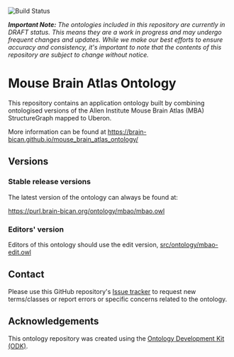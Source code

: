 
![Build Status](https://github.com/hkir-dev/mouse_brain_atlas_ontology/workflows/CI/badge.svg)

_**Important Note:** The ontologies included in this repository are currently in DRAFT status. This means they are a work in progress and may undergo frequent changes and updates. While we make our best efforts to ensure accuracy and consistency, it's important to note that the contents of this repository are subject to change without notice._

# Mouse Brain Atlas Ontology

This repository contains an application ontology built by combining ontologised versions of the Allen Institute Mouse Brain Atlas (MBA) StructureGraph mapped to Uberon. 

More information can be found at https://brain-bican.github.io/mouse_brain_atlas_ontology/

## Versions

### Stable release versions

The latest version of the ontology can always be found at:

https://purl.brain-bican.org/ontology/mbao/mbao.owl

### Editors' version

Editors of this ontology should use the edit version, [src/ontology/mbao-edit.owl](src/ontology/mbao-edit.owl)

## Contact

Please use this GitHub repository's [Issue tracker](https://github.com/brain-bican/mouse_brain_atlas_ontology/issues) to request new terms/classes or report errors or specific concerns related to the ontology.

## Acknowledgements

This ontology repository was created using the [Ontology Development Kit (ODK)](https://github.com/INCATools/ontology-development-kit).
